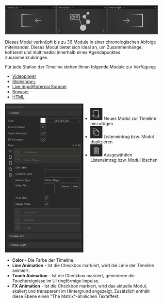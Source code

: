 ![TimelineModul](img/Manager/Module/Timeline_Module.png)

Dieses Modul verknüpft bis zu 36 Module in einer chronologischen Abfolge miteinander.
Dieses Modul bietet sich ideal an, um Zusammenhänge, kohärent und multimedial innerhalb eines Agendapunktes zusammenzubringen.

Für jede Station der Timeline stehen Ihnen folgende Module zur Verfügung:

- [Videoplayer](017_videoplayer.md)
- [Slideshow+](019_slideshowplus.md)
- [Live Input(External Source)](021_externalsource.md)
- [Browser](014_browser.md)
- [HTML](015_html.md)

<div style="display: flex; justify-content: space-between;">

<div>
        <img src="img/Manager/Module/Timeline_PropertyEditor.PNG" />
</div>

<ul>
    <!---<li><div><img src="img/Manager/Module/Storyboardplus_Icon_Folder.PNG" /> Asset Browser öffnen um mehrere Bild- oder Videodateien als neue Liste zu erstellen</div> </li>--->
    <li><div>
        <img src="img/Manager/Module/Storyboardplus_Icon_New.PNG"/> Neues Modul zur Timeline hinzufügen
    </div></li>
    <li><div><img src="img/Manager/Module/Storyboardplus_Icon_Duplicate.PNG"/> Listeneintrag bzw. Modul duplizieren</div></li>
    <li><div><img src="img/Manager/Module/Storyboardplus_Icon_Delete.PNG"/> Ausgewählten Listeneintrag bzw. Modul löschen</div></li>
</ul>


</div>

- **Color** - Die Farbe der Timeline.
- **Line Animation** - Ist die Checkbox markiert, wird die Linie der Timeline animiert.
- **Touch Animation** - Ist die Checkbox markiert, generieren die Touchereignisse im UI ringförmige Impulse. 
- **FX Animation** - Ist die Checkbox markiert, wird das aktuelle Modul, skaliert und transparent im Hintergrund angezeigt. Zusätzlich enthält diese Ebene einen "The Matrix"-ähnlichen Texteffekt. 
